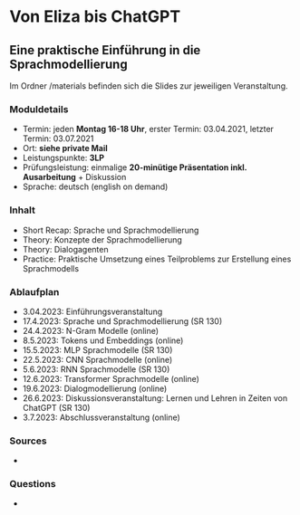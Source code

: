 # Von Eliza bis ChatGPT
## Eine praktische Einführung in die Sprachmodellierung

Im Ordner /materials befinden sich die Slides zur jeweiligen Veranstaltung. 

### Moduldetails

* Termin: jeden **Montag 16-18 Uhr**, erster Termin: 03.04.2021, letzter Termin: 03.07.2021 
* Ort: **siehe private Mail**
* Leistungspunkte: **3LP**
* Prüfungsleistung: einmalige **20-minütige Präsentation inkl. Ausarbeitung** + Diskussion 
* Sprache: deutsch (english on demand)

### Inhalt 

* Short Recap: Sprache und Sprachmodellierung
* Theory: Konzepte der Sprachmodellierung 
* Theory: Dialogagenten
* Practice: Praktische Umsetzung eines Teilproblems zur Erstellung eines Sprachmodells

### Ablaufplan

* 3.04.2023: Einführungsveranstaltung 
* 17.4.2023: Sprache und Sprachmodellierung (SR 130)
* 24.4.2023: N-Gram Modelle (online)
* 8.5.2023: Tokens und Embeddings (online)
* 15.5.2023: MLP Sprachmodelle (SR 130)
* 22.5.2023: CNN Sprachmodelle (online)
* 5.6.2023: RNN Sprachmodelle (SR 130)
* 12.6.2023: Transformer Sprachmodelle (online)
* 19.6.2023: Dialogmodellierung (online)
* 26.6.2023: Diskussionsveranstaltung: Lernen und Lehren in Zeiten von ChatGPT (SR 130)
* 3.7.2023: Abschlussveranstaltung (online)

### Sources
* 

### Questions
* 
